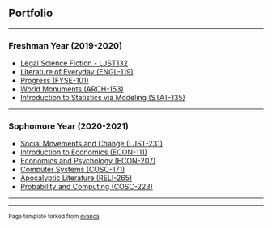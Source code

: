 ## Portfolio

---

### Freshman Year (2019-2020) 

- [Legal Science Fiction - LJST132](/sample_page)
- [Literature of Everyday (ENGL-119)](/sample_page)
- [Progress (FYSE-101)](/sample_page)
- [World Monuments (ARCH-153)](/sample_page)
- [Introduction to Statistics via Modeling (STAT-135)](/sample_page)

---

### Sophomore Year (2020-2021)

- [Social Movements and Change (LJST-231)](http://example.com/)
- [Introduction to Economics (ECON-111)](http://example.com/)
- [Economics and Psychology (ECON-207)](http://example.com/)
- [Computer Systems (COSC-171)](http://example.com/)
- [Apocalyptic Literature (RELI-265)](http://example.com/)
- [Probability and Computing (COSC-223)](http://example.com/)

---



---
<p style="font-size:11px">Page template forked from <a href="https://github.com/evanca/quick-portfolio">evanca</a></p>
<!-- Remove above link if you don't want to attibute -->
